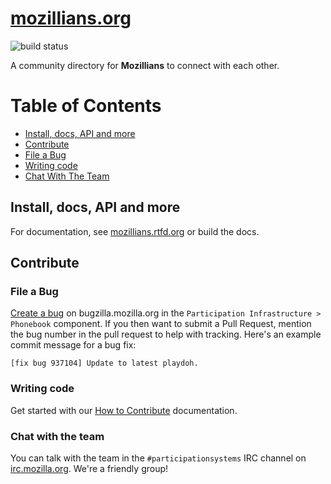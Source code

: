 [mozillians.org](https://mozillians.org)
========
![build status](https://travis-ci.org/mozilla/mozillians.svg?branch=master)

A community directory for **Mozillians** to connect with each other.

Table of Contents
=================

* [Install, docs, API and more](#install-docs-api-and-more)
* [Contribute](#contribute)
* [File a Bug](#file-a-bug)
* [Writing code](#writing-code)
* [Chat With The Team](#chat-with-the-team)

## Install, docs, API and more
For documentation, see [mozillians.rtfd.org](https://mozillians.readthedocs.org/) or build the docs.

## Contribute

### File a Bug
[Create a bug](https://bugzilla.mozilla.org/enter_bug.cgi?product=Participation%20Infrastructure&component=Phonebook) on bugzilla.mozilla.org in the `Participation Infrastructure > Phonebook` component. If you then want to submit a Pull Request, mention the bug number in the pull request to help with tracking. Here's an example commit message for a bug fix:
```
[fix bug 937104] Update to latest playdoh.
```

### Writing code
Get started with our [How to Contribute](https://mozillians.readthedocs.org/en/latest/contribute.html) documentation.

### Chat with the team
You can talk with the team in the `#participationsystems` IRC channel on [irc.mozilla.org](http://irc.mozilla.org/). We're a friendly group!
